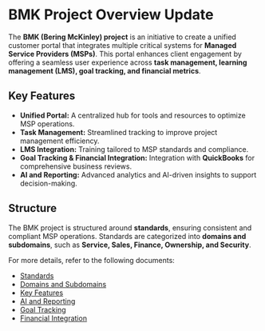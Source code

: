 # BMK Project Overview Update

The **BMK (Bering McKinley) project** is an initiative to create a unified customer portal that integrates multiple critical systems for **Managed Service Providers (MSPs)**. This portal enhances client engagement by offering a seamless user experience across **task management, learning management (LMS), goal tracking, and financial metrics**.

## Key Features

- **Unified Portal:** A centralized hub for tools and resources to optimize MSP operations.
- **Task Management:** Streamlined tracking to improve project management efficiency.
- **LMS Integration:** Training tailored to MSP standards and compliance.
- **Goal Tracking & Financial Integration:** Integration with **QuickBooks** for comprehensive business reviews.
- **AI and Reporting:** Advanced analytics and AI-driven insights to support decision-making.

## Structure

The BMK project is structured around **standards**, ensuring consistent and compliant MSP operations. Standards are categorized into **domains and subdomains**, such as **Service, Sales, Finance, Ownership, and Security**.

For more details, refer to the following documents:

- [Standards](./Standards.md)
- [Domains and Subdomains](./Domains.md)
- [Key Features](./Key-Features.md)
- [AI and Reporting](./AI-Reporting.md)
- [Goal Tracking](./Goal-Tracking.md)
- [Financial Integration](./Financial-Integration.md)
